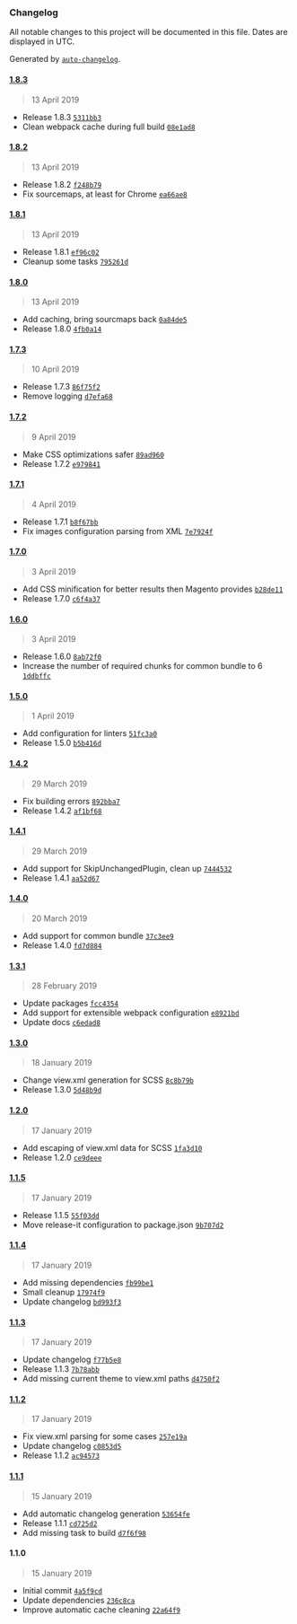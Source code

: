 ### Changelog

All notable changes to this project will be documented in this file. Dates are displayed in UTC.

Generated by [`auto-changelog`](https://github.com/CookPete/auto-changelog).

#### [1.8.3](https://gitlab.creativestyle.pl/m2c/magesuite-frontend-builder/compare/1.8.2...1.8.3)

> 13 April 2019

- Release 1.8.3 [`5311bb3`](https://gitlab.creativestyle.pl/m2c/magesuite-frontend-builder/commit/5311bb329dd8a8b2f0c2a4719eadc5fa3d818043)
- Clean webpack cache during full build [`08e1ad8`](https://gitlab.creativestyle.pl/m2c/magesuite-frontend-builder/commit/08e1ad82dd358cf6e0a587fbe6f88143f11a391e)

#### [1.8.2](https://gitlab.creativestyle.pl/m2c/magesuite-frontend-builder/compare/1.8.1...1.8.2)

> 13 April 2019

- Release 1.8.2 [`f248b79`](https://gitlab.creativestyle.pl/m2c/magesuite-frontend-builder/commit/f248b795e41498b676de55408e306030b926aeef)
- Fix sourcemaps, at least for Chrome [`ea66ae8`](https://gitlab.creativestyle.pl/m2c/magesuite-frontend-builder/commit/ea66ae85c939b2018268b982a8f0afac2b343b45)

#### [1.8.1](https://gitlab.creativestyle.pl/m2c/magesuite-frontend-builder/compare/1.8.0...1.8.1)

> 13 April 2019

- Release 1.8.1 [`ef96c02`](https://gitlab.creativestyle.pl/m2c/magesuite-frontend-builder/commit/ef96c02573358ae1779eec103a680656815e5f6a)
- Cleanup some tasks [`795261d`](https://gitlab.creativestyle.pl/m2c/magesuite-frontend-builder/commit/795261d80fa550b9cccfe00d9b67f5fdef7003d1)

#### [1.8.0](https://gitlab.creativestyle.pl/m2c/magesuite-frontend-builder/compare/1.7.3...1.8.0)

> 13 April 2019

- Add caching, bring sourcmaps back [`0a84de5`](https://gitlab.creativestyle.pl/m2c/magesuite-frontend-builder/commit/0a84de5ae3ce023560bec5a9e32b313d6cff29ab)
- Release 1.8.0 [`4fb0a14`](https://gitlab.creativestyle.pl/m2c/magesuite-frontend-builder/commit/4fb0a14870ae893719397e4dd6e7fd5a87b8d860)

#### [1.7.3](https://gitlab.creativestyle.pl/m2c/magesuite-frontend-builder/compare/1.7.2...1.7.3)

> 10 April 2019

- Release 1.7.3 [`86f75f2`](https://gitlab.creativestyle.pl/m2c/magesuite-frontend-builder/commit/86f75f2bc83da0b92c778b2937b169ae260cafe6)
- Remove logging [`d7efa68`](https://gitlab.creativestyle.pl/m2c/magesuite-frontend-builder/commit/d7efa68026ecf7eb808fed932cadb7dac40b43f6)

#### [1.7.2](https://gitlab.creativestyle.pl/m2c/magesuite-frontend-builder/compare/1.7.1...1.7.2)

> 9 April 2019

- Make CSS optimizations safer [`89ad960`](https://gitlab.creativestyle.pl/m2c/magesuite-frontend-builder/commit/89ad96019cf8553fd7bb3da49d8a0703d031bf82)
- Release 1.7.2 [`e979841`](https://gitlab.creativestyle.pl/m2c/magesuite-frontend-builder/commit/e979841a4e09f13f9a48cb0e4a04dafcca58486d)

#### [1.7.1](https://gitlab.creativestyle.pl/m2c/magesuite-frontend-builder/compare/1.7.0...1.7.1)

> 4 April 2019

- Release 1.7.1 [`b8f67bb`](https://gitlab.creativestyle.pl/m2c/magesuite-frontend-builder/commit/b8f67bb9b0644236f69a2ec6e2bbcb3f5816282c)
- Fix images configuration parsing from XML [`7e7924f`](https://gitlab.creativestyle.pl/m2c/magesuite-frontend-builder/commit/7e7924f95917e2a916ef993f3c8ef54c97976e1a)

#### [1.7.0](https://gitlab.creativestyle.pl/m2c/magesuite-frontend-builder/compare/1.6.0...1.7.0)

> 3 April 2019

- Add CSS minification for better results then Magento provides [`b28de11`](https://gitlab.creativestyle.pl/m2c/magesuite-frontend-builder/commit/b28de11fa36c44afbfbcddf62a409233c5da6643)
- Release 1.7.0 [`c6f4a37`](https://gitlab.creativestyle.pl/m2c/magesuite-frontend-builder/commit/c6f4a37f60b603da068fe5bfbe26c44cdaa7a7e5)

#### [1.6.0](https://gitlab.creativestyle.pl/m2c/magesuite-frontend-builder/compare/1.5.0...1.6.0)

> 3 April 2019

- Release 1.6.0 [`8ab72f0`](https://gitlab.creativestyle.pl/m2c/magesuite-frontend-builder/commit/8ab72f0ae65f6f526ef6b98b5b67a41e3cc2a5f2)
- Increase the number of required chunks for common bundle to 6 [`1ddbffc`](https://gitlab.creativestyle.pl/m2c/magesuite-frontend-builder/commit/1ddbffc2c2de3dcfd3cc1d95d2bbf2c1aaff2c72)

#### [1.5.0](https://gitlab.creativestyle.pl/m2c/magesuite-frontend-builder/compare/1.4.2...1.5.0)

> 1 April 2019

- Add configuration for linters [`51fc3a0`](https://gitlab.creativestyle.pl/m2c/magesuite-frontend-builder/commit/51fc3a0d373b5656bb647de8136d6dcfe0e3a84e)
- Release 1.5.0 [`b5b416d`](https://gitlab.creativestyle.pl/m2c/magesuite-frontend-builder/commit/b5b416d0cd181dbad763e2da09bbd5c0541d26e0)

#### [1.4.2](https://gitlab.creativestyle.pl/m2c/magesuite-frontend-builder/compare/1.4.1...1.4.2)

> 29 March 2019

- Fix building errors [`892bba7`](https://gitlab.creativestyle.pl/m2c/magesuite-frontend-builder/commit/892bba71cd1fbeea8180e78dce60210385691a8a)
- Release 1.4.2 [`af1bf68`](https://gitlab.creativestyle.pl/m2c/magesuite-frontend-builder/commit/af1bf68b3a5db62950e1e83003fda3b634c50464)

#### [1.4.1](https://gitlab.creativestyle.pl/m2c/magesuite-frontend-builder/compare/1.4.0...1.4.1)

> 29 March 2019

- Add support for SkipUnchangedPlugin, clean up [`7444532`](https://gitlab.creativestyle.pl/m2c/magesuite-frontend-builder/commit/74445321aaef0de6eab9f7415b636cf69c54efea)
- Release 1.4.1 [`aa52d67`](https://gitlab.creativestyle.pl/m2c/magesuite-frontend-builder/commit/aa52d675e1d9438217088d38d95dc5397a2d1496)

#### [1.4.0](https://gitlab.creativestyle.pl/m2c/magesuite-frontend-builder/compare/1.3.1...1.4.0)

> 20 March 2019

- Add support for common bundle [`37c3ee9`](https://gitlab.creativestyle.pl/m2c/magesuite-frontend-builder/commit/37c3ee9f0073b964a05323d3afaef159e8c0b2b0)
- Release 1.4.0 [`fd7d884`](https://gitlab.creativestyle.pl/m2c/magesuite-frontend-builder/commit/fd7d8849acd2fcc27e16c95969b2f37d2c5e5672)

#### [1.3.1](https://gitlab.creativestyle.pl/m2c/magesuite-frontend-builder/compare/1.3.0...1.3.1)

> 28 February 2019

- Update packages [`fcc4354`](https://gitlab.creativestyle.pl/m2c/magesuite-frontend-builder/commit/fcc4354f082fafe1eeb48960a5f806107dad9f34)
- Add support for extensible webpack configuration [`e8921bd`](https://gitlab.creativestyle.pl/m2c/magesuite-frontend-builder/commit/e8921bdb016f36d5c24d6c684c8ef37bbcf2f524)
- Update docs [`c6edad8`](https://gitlab.creativestyle.pl/m2c/magesuite-frontend-builder/commit/c6edad83c5d007961e9bd8cb69b971562e719eaf)

#### [1.3.0](https://gitlab.creativestyle.pl/m2c/magesuite-frontend-builder/compare/1.2.0...1.3.0)

> 18 January 2019

- Change view.xml generation for SCSS [`8c8b79b`](https://gitlab.creativestyle.pl/m2c/magesuite-frontend-builder/commit/8c8b79b4ff875baf44f99db9beed6b2a27c72d2e)
- Release 1.3.0 [`5d48b9d`](https://gitlab.creativestyle.pl/m2c/magesuite-frontend-builder/commit/5d48b9de61fbe629aa42ff239b307619f0ac716d)

#### [1.2.0](https://gitlab.creativestyle.pl/m2c/magesuite-frontend-builder/compare/1.1.5...1.2.0)

> 17 January 2019

- Add escaping of view.xml data for SCSS [`1fa3d10`](https://gitlab.creativestyle.pl/m2c/magesuite-frontend-builder/commit/1fa3d1058224116bda6421cd14a809d1c0f4b353)
- Release 1.2.0 [`ce9deee`](https://gitlab.creativestyle.pl/m2c/magesuite-frontend-builder/commit/ce9deee2830bd85d09d7635983e0171424ab0d59)

#### [1.1.5](https://gitlab.creativestyle.pl/m2c/magesuite-frontend-builder/compare/1.1.4...1.1.5)

> 17 January 2019

- Release 1.1.5 [`55f03dd`](https://gitlab.creativestyle.pl/m2c/magesuite-frontend-builder/commit/55f03dd6cf3715b11a89bc2aeeb37d27a5f798a9)
- Move release-it configuration to package.json [`9b707d2`](https://gitlab.creativestyle.pl/m2c/magesuite-frontend-builder/commit/9b707d247821ece205201fcc3bfa83dae5cff30d)

#### [1.1.4](https://gitlab.creativestyle.pl/m2c/magesuite-frontend-builder/compare/1.1.3...1.1.4)

> 17 January 2019

- Add missing dependencies [`fb99be1`](https://gitlab.creativestyle.pl/m2c/magesuite-frontend-builder/commit/fb99be13d8439818d55bacc73f9e1a8fb1ab5e06)
- Small cleanup [`17974f9`](https://gitlab.creativestyle.pl/m2c/magesuite-frontend-builder/commit/17974f9480c6503486ac6c1af91bff23024b96bf)
- Update changelog [`bd993f3`](https://gitlab.creativestyle.pl/m2c/magesuite-frontend-builder/commit/bd993f3f61ab1f80dd4be599da5708dfaa2bf868)

#### [1.1.3](https://gitlab.creativestyle.pl/m2c/magesuite-frontend-builder/compare/1.1.2...1.1.3)

> 17 January 2019

- Update changelog [`f77b5e8`](https://gitlab.creativestyle.pl/m2c/magesuite-frontend-builder/commit/f77b5e815e1241ac916d01985918487852779db6)
- Release 1.1.3 [`7b78abb`](https://gitlab.creativestyle.pl/m2c/magesuite-frontend-builder/commit/7b78abb5151c14c23397cf7e3093c93f9a4e502e)
- Add missing current theme to view.xml paths [`d4750f2`](https://gitlab.creativestyle.pl/m2c/magesuite-frontend-builder/commit/d4750f23ebd4c4fd13a10329794b6fb76a6877a8)

#### [1.1.2](https://gitlab.creativestyle.pl/m2c/magesuite-frontend-builder/compare/1.1.1...1.1.2)

> 17 January 2019

- Fix view.xml parsing for some cases [`257e19a`](https://gitlab.creativestyle.pl/m2c/magesuite-frontend-builder/commit/257e19af573b42bd620d0d4310b1efea149ec5a6)
- Update changelog [`c0853d5`](https://gitlab.creativestyle.pl/m2c/magesuite-frontend-builder/commit/c0853d5d380bd618671e8184d28cbaaffff2aac5)
- Release 1.1.2 [`ac94573`](https://gitlab.creativestyle.pl/m2c/magesuite-frontend-builder/commit/ac94573c515f0e43f64b0b158b1bd7f950d12675)

#### [1.1.1](https://gitlab.creativestyle.pl/m2c/magesuite-frontend-builder/compare/1.1.0...1.1.1)

> 15 January 2019

- Add automatic changelog generation [`53654fe`](https://gitlab.creativestyle.pl/m2c/magesuite-frontend-builder/commit/53654fe92b043d60114b1bb20d55df254d3c09e7)
- Release 1.1.1 [`cd725d2`](https://gitlab.creativestyle.pl/m2c/magesuite-frontend-builder/commit/cd725d207a8ffaa244670cd966af1e62ac2650aa)
- Add missing task to build [`d7f6f98`](https://gitlab.creativestyle.pl/m2c/magesuite-frontend-builder/commit/d7f6f989c85c9808abf33e0fb86a98862fa2f780)

#### 1.1.0

> 15 January 2019

- Initial commit [`4a5f9cd`](https://gitlab.creativestyle.pl/m2c/magesuite-frontend-builder/commit/4a5f9cd27028af8577b9c496c6a30383bb08a38f)
- Update dependencies [`236c8ca`](https://gitlab.creativestyle.pl/m2c/magesuite-frontend-builder/commit/236c8ca6195c90b244b2f4a5b959f9a865af9233)
- Improve automatic cache cleaning [`22a64f9`](https://gitlab.creativestyle.pl/m2c/magesuite-frontend-builder/commit/22a64f9c612bd117e973287850fd24e8df2057ef)
